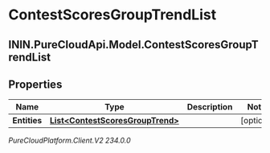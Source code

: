 # ContestScoresGroupTrendList

## ININ.PureCloudApi.Model.ContestScoresGroupTrendList

## Properties

|Name | Type | Description | Notes|
|------------ | ------------- | ------------- | -------------|
| **Entities** | [**List&lt;ContestScoresGroupTrend&gt;**](ContestScoresGroupTrend) |  | [optional] |



_PureCloudPlatform.Client.V2 234.0.0_
